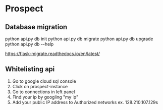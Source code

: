 # Prospect

## Database migration
python api.py db init
python api.py db migrate
python api.py db upgrade
python api.py db --help

https://flask-migrate.readthedocs.io/en/latest/

## Whitelisting api

1. Go to google cloud sql console
2. Click on prospect-instance
3. Go to connections in left panel
4. Find your ip by googling "my ip"
5. Add your public IP address to Authorized networks
ex. 128.210.107.129s